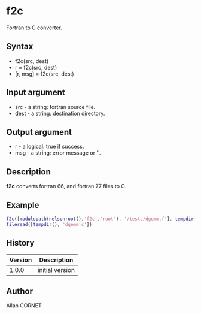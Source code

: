 # f2c

Fortran to C converter.

## Syntax

- f2c(src, dest)
- r = f2c(src, dest)
- [r, msg] = f2c(src, dest)

## Input argument

- src - a string: fortran source file.
- dest - a string: destination directory.

## Output argument

- r - a logical: true if success.
- msg - a string: error message or ''.

## Description

  <p><b>f2c</b> converts fortran 66, and fortran 77 files to C.</p>

## Example

```matlab
f2c([modulepath(nelsonroot(),'f2c','root'), '/tests/dgemm.f'], tempdir());
fileread([tempdir(), 'dgemm.c'])
```

## History

| Version | Description     |
| ------- | --------------- |
| 1.0.0   | initial version |

## Author

Allan CORNET
